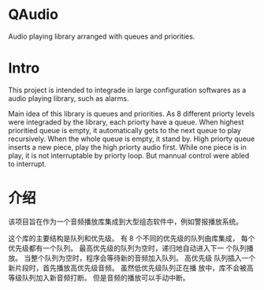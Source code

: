 # QAudio
Audio playing library arranged with queues and priorities.

# Intro
This project is intended to integrade in large configuration softwares as
a audio playing library, such as alarms.

Main idea of this library is queues and priorities. As 8 different priorty
levels were integraded by the library, each priorty have a queue. When highest 
prioritied queue is empty, it automatically gets to the next queue to play
recursively. When the whole queue is empty, it stand by. High priorty queue
inserts a new piece, play the high priorty audio first. While one piece is
in play, it is not interruptable by priorty loop. But mannual control were
abled to interrupt.

# 介绍
该项目旨在作为一个音频播放库集成到大型组态软件中，例如警报播放系统。

这个库的主要结构是队列和优先级。 有 8 个不同的优先级的队列由库集成，
每个优先级都有一个队列。 最高优先级的队列为空时，递归地自动进入下一
个队列播放。 当整个队列为空时，程序会等待新的音频加入队列。 高优先级
队列插入一个新片段时，首先播放高优先级音频。 虽然低优先级队列正在播
放中，库不会被高等级队列加入新音频打断。 但是音频的播放可以手动中断。
